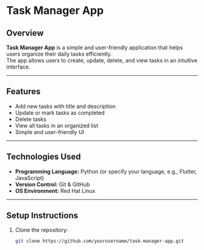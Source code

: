 #  Task Manager App

##  Overview
**Task Manager App** is a simple and user-friendly application that helps users organize their daily tasks efficiently.  
The app allows users to create, update, delete, and view tasks in an intuitive interface.

---

##  Features
- Add new tasks with title and description  
- Update or mark tasks as completed  
- Delete tasks  
- View all tasks in an organized list  
- Simple and user-friendly UI  

---

##  Technologies Used
- **Programming Language:** Python (or specify your language, e.g., Flutter, JavaScript)
- **Version Control:** Git & GitHub  
- **OS Environment:** Red Hat Linux  

---

##  Setup Instructions

1. Clone the repository:
   ```bash
   git clone https://github.com/yourusername/task-manager-app.git

